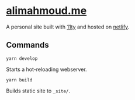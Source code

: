 # [alimahmoud.me](https://alimahmoud.me)

A personal site built with [11ty](https://11ty.dev) and hosted on [netlify](https://netlify.com).

## Commands

```
yarn develop
```

Starts a hot-reloading webserver.

```
yarn build
```

Builds static site to `_site/`.
